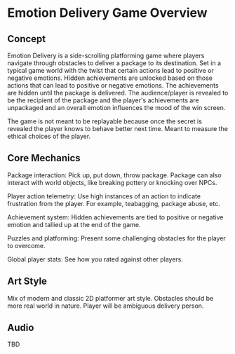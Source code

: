 # Emotion Delivery Game Overview
## Concept

Emotion Delivery is a side-scrolling platforming game where players navigate through obstacles to deliver a package to its destination. Set in a typical game world with the twist that certain actions lead to positive or negative emotions. Hidden achievements are unlocked based on those actions that can lead to positive or negative emotions. The achievements are hidden until the package is delivered. The audience/player is revealed to be the recipient of the package and the player's achievements are unpackaged and an overall emotion influences the mood of the win screen.

The game is not meant to be replayable because once the secret is revealed the player knows to behave better next time. Meant to measure the ethical choices of the player.

## Core Mechanics

Package interaction: Pick up, put down, throw package. Package can also interact with world objects, like breaking pottery or knocking over NPCs.

Player action telemetry: Use high instances of an action to indicate frustration from the player. For example, teabagging, package abuse, etc.

Achievement system: Hidden achievements are tied to positive or negative emotion and tallied up at the end of the game.

Puzzles and platforming: Present some challenging obstacles for the player to overcome.

Global player stats: See how you rated against other players.

## Art Style

Mix of modern and classic 2D platformer art style. Obstacles should be more real world in nature. Player will be ambiguous delivery person.

## Audio

TBD

